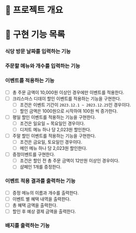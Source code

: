 # 💪 프로젝트 개요

# 📝 구현 기능 목록

### 식당 방문 날짜를 입력하는 기능

### 주문할 메뉴와 개수를 입력하는 기능

### 이벤트를 적용하는 기능

- [ ] 총 주문 금액이 10,000원 이상인 경우에만 이벤트를 적용한다.
- [ ] 크리스마스 디데이 할인 이벤트를 적용하는 기능을 구현한다.
  - [ ]  조건은 이벤트 기간이 `2023.12.1 ~ 2023.12.25`인 경우이다.
  - [ ] 할인 금액은 1000원으로 시작하여 100원 씩 증가한다.
- [ ] 평일 할인 이벤트를 적용하는 기능을 구현한다.
  - [ ] 조건은 일요일 ~ 목요일인 경우이다.
  - [ ] 디저트 메뉴 하나 당 2,023원 할인한다.
- [ ] 주말 할인 이벤트를 적용하는 기능을 구현한다.
  - [ ] 조건은 금요일, 토요일인 경우이다.
  - [ ] 메인 메뉴 하나 당 2,023원 할인한다.
- [ ] 증정이벤트를 구현한다.
  - [ ] 조건은 할인 전 총 주문 금액이 12만원 이상인 경우이다.
  - [ ] 샴페인 1개를 증정한다.

### 이벤트 적용 결과를 출력하는 기능

- [ ] 증정 메뉴의 이름과 개수를 출력한다.
- [ ] 이벤트 별 혜택 내역을 출력한다.
- [ ] 총 혜택 금액을 출력한다.
- [ ] 할인 후 예상 결제 금액을 출력한다.

### 배지를 출력하는 기능 
